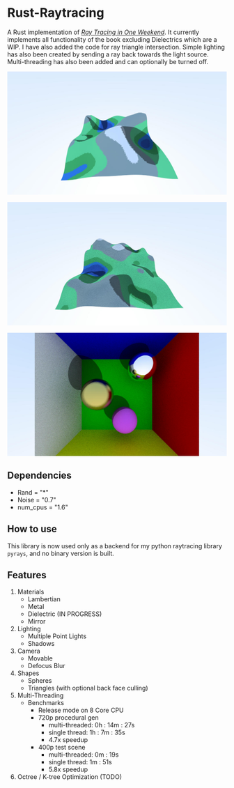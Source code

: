 # Rust-Raytracing
A Rust implementation of [_Ray Tracing in One Weekend_](https://raytracing.github.io/books/RayTracingInOneWeekend.html). 
It currently implements all functionality of the book excluding Dielectrics which are a WIP. I have also added the code 
for ray triangle intersection. Simple lighting has also been created by sending a ray back towards the light source. Multi-threading has also 
been added and can optionally be turned off.


![Example Render1](https://github.com/KianShepherd/Rust-Raytracing/blob/master/example1.jpg?raw=true)

![Example Render2](https://github.com/KianShepherd/Rust-Raytracing/blob/master/example2.jpg?raw=true)

![Example Render3](https://github.com/KianShepherd/Rust-Raytracing/blob/master/example3.jpg?raw=true)

## Dependencies
* Rand  = "*"
* Noise = "0.7"
* num_cpus = "1.6"

## How to use
This library is now used only as a backend for my python raytracing library `pyrays`, and no binary
version is built.

## Features
1. Materials 
    * Lambertian
    * Metal
    * Dielectric (IN PROGRESS)
    * Mirror
2. Lighting
    * Multiple Point Lights
    * Shadows
3. Camera
    * Movable
    * Defocus Blur
4. Shapes
    * Spheres
    * Triangles (with optional back face culling)
5. Multi-Threading
   * Benchmarks
     * Release mode on 8 Core CPU
     * 720p procedural gen
         * multi-threaded: 0h : 14m : 27s
         * single thread: 1h : 7m : 35s
         * 4.7x speedup
     * 400p test scene
         * multi-threaded: 0m : 19s
         * single thread: 1m : 51s
         * 5.8x speedup
6. Octree / K-tree Optimization (TODO)
